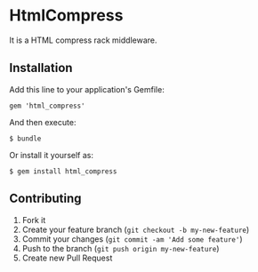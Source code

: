 # HtmlCompress

It is a HTML compress rack middleware.

## Installation

Add this line to your application's Gemfile:

    gem 'html_compress'

And then execute:

    $ bundle

Or install it yourself as:

    $ gem install html_compress

## Contributing

1. Fork it
2. Create your feature branch (`git checkout -b my-new-feature`)
3. Commit your changes (`git commit -am 'Add some feature'`)
4. Push to the branch (`git push origin my-new-feature`)
5. Create new Pull Request
